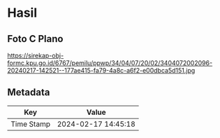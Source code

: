 # Hasil

## Foto C Plano

https://sirekap-obj-formc.kpu.go.id/6767/pemilu/ppwp/34/04/07/20/02/3404072002096-20240217-142521--177ae415-fa79-4a8c-a6f2-e00dbca5d151.jpg


## Metadata

| Key        | Value               |
| ---------- | ------------------- |
| Time Stamp | 2024-02-17 14:45:18 |




